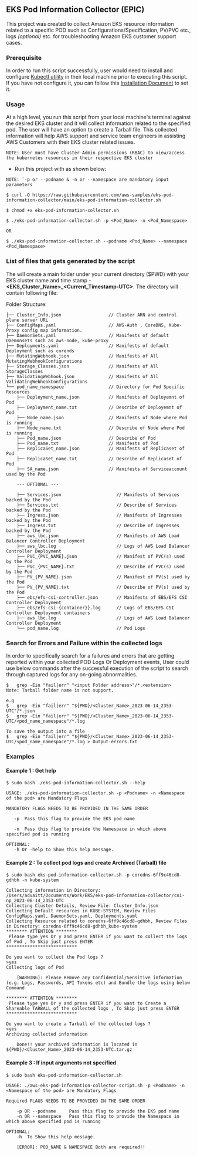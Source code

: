 ##  EKS Pod Information Collector (EPIC)  

This project was created to collect Amazon EKS resource information related to a specific POD such as Configurations/Specification, PV/PVC etc., logs _(optional)_ etc. for troubleshooting Amazon EKS customer support cases.

### Prerequisite

In order to run this script successfully, user would need to install and configure [Kubectl utility](https://kubernetes.io/docs/tasks/tools/) in their local machine prior to executing  this script. If you have not configure it, you can follow this [Installation Document](https://docs.aws.amazon.com/eks/latest/userguide/install-kubectl.html ) to set it.



### Usage

At a high level, you run this script from your local machine's terminal against the desired EKS cluster and it will collect information related to the specified pod. The user will have an option to create a Tarball file. This collected information will help AWS support and service team engineers in assisting AWS Customers with their EKS cluster related issues. 

```NOTE: User must have Cluster-Admin permissions (RBAC) to view/access the kubernetes resources in their respective EKS cluster```

* Run this project with as shown below:

```NOTE: `-p or --podname & -n or --namespace are mandatory input parameters```

```
$ curl -O https://raw.githubusercontent.com/aws-samples/eks-pod-information-collector/main/eks-pod-information-collector.sh

$ chmod +x eks-pod-information-collector.sh

$ ./eks-pod-information-collector.sh -p <Pod_Name> -n <Pod_Namespace>

OR  

$ ./eks-pod-information-collector.sh --podname <Pod_Name> --namespace <Pod_Namespace>
```

### List of files that gets generated by the script

The will create a main folder under your current directory ($PWD) with your EKS cluster name and time stamp - **<EKS_Cluster_Name>_<Current_Timestamp-UTC>**. The directory will contain following file: 

Folder Structure:
```
├── Cluster_Info.json                  // Cluster ARN and control plane server URL
├── ConfigMaps.yaml                    // AWS-Auth , CoreDNS, Kube-Proxy config map information.
├── DaemonSets.yaml                    // Manifests of default Daemonsets such as aws-node, kube-proxy  
├── Deployments.yaml                   // Manifests of default Deployment such as corends  
├── MutatingWebhook.json               // Manifests of All MutatingWebhookConfigurations
├── Storage_Classes.json               // Manifests of All StorageClasses
├── ValidatingWebhook.json             // Manifests of All ValidatingWebhookConfigurations
└── pod_name_namespace                 // Directory for Pod Specific Resources
    ├── Deployment_name.json           // Manifests of Deployemnt of Pod
    ├── Deployment_name.txt            // Describe of Deployemnt of Pod
    ├── Node_name.json                 // Manifests of Node where Pod is running
    ├── Node_name.txt                  // Describe of Node where Pod is running
    ├── Pod_name.json                  // Describe of Pod
    ├── Pod_name.txt                   // Manifests of Pod
    ├── ReplicaSet_name.json           // Manifests of Replicaset of Pod
    ├── ReplicaSet_name.txt            // Describe of Replicaset of Pod
    ├── SA_name.json                   // Manifests of Serviceaccount used by the Pod

    --- OPTIONAL ---

    ├── Services.json                     // Manifests of Services backed by the Pod
    ├── Services.txt                      // Describe of Services backed by the Pod
    ├── Ingress.json                      // Manifests of Ingresses backed by the Pod
    ├── Ingress.txt                       // Describe of Ingresses backed by the Pod
    ├── aws_lbc.json                      // Manifests of AWS Load Balancer Controller Deployment
    ├── aws_lbc.log                       // Logs of AWS Load Balancer Controller Deployment
    ├── PVC_{PVC_NAME}.json               // Manifest of PVC(s) used by the Pod
    ├── PVC_{PVC_NAME}.txt                // Describe of PVC(s) used by the Pod
    ├── PV_{PV_NAME}.json                 // Manifest of PV(s) used by the Pod
    ├── PV_{PV_NAME}.txt                  // Describe of PV(s) used by the Pod
    ├── ebs/efs-csi-controller.json       // Manifests of EBS/EFS CSI Controller Deployment
    ├── ebs/efs-csi-{container}}.log      // Logs of EBS/EFS CSI Controller Deployment containers
    ├── aws_lbc.log                       // Logs of AWS Load Balancer Controller Deployment
    └── pod_name.log                      // Pod Logs
```
### Search for Errors and Failure within the collected logs

In order to specifically search for a failures and errors that are getting reported within your collected POD Logs Or Deployment events, User could use below commands after the successful execution of the script to search through captured logs for any on-going abnormalities.
```
$	grep -Ein "fail|err" "<input Folder address>"/*.<extension>
Note: Tarball folder name is not support.

e.g
$   grep -Ein "fail|err" "${PWD}/<Cluster_Name>_2023-06-14_2353-UTC"/*.json
$   grep -Ein "fail|err" "${PWD}/<Cluster_Name>_2023-06-14_2353-UTC/<pod_name_namespace"/*.log

To save the output into a file
$   grep -Ein "fail|err" "${PWD}/<Cluster_Name>_2023-06-14_2353-UTC/<pod_name_namespace"/*.log > Output-errors.txt
```


### Examples

#### Example 1 : Get help
```
$ sudo bash ./eks-pod-information-collector.sh --help

USAGE: ./eks-pod-information-collector.sh -p <Podname> -n <Namespace of the pod> are Mandatory Flags

MANDATORY FLAGS NEEDS TO BE PROVIDED IN THE SAME ORDER

   -p  Pass this flag to provide the EKS pod name

   -n  Pass this flag to provide the Namespace in which above specified pod is running

OPTIONAL:
   -h Or -help to Show this help message.
```

#### Example 2 : To collect pod logs and create Archived (Tarball) file
```
$ sudo bash eks-pod-information-collector.sh -p coredns-6ff9c46cd8-gdhbh -n kube-system

Collecting information in Directory: /Users/advaitt/Documents/Work/EKS/eks-pod-information-collector/cni-np_2023-06-14_2353-UTC
Collecting Cluster Details, Review File: Cluster_Info.json 
Collecting Default resources in KUBE-SYSTEM, Review Files ConfigMaps.yaml, DaemonSets.yaml, Deployments.yaml
Collecting Resource related to coredns-6ff9c46cd8-gdhbh, Review Files in Directory: coredns-6ff9c46cd8-gdhbh_kube-system
******** ATTENTION ********
 Please type yes Or y and press ENTER if you want to collect the logs of Pod , To Skip just press ENTER 
***************************

Do you want to collect the Pod logs ?
>yes
Collecting logs of Pod

	[WARNING]: Please Remove any Confidential/Sensitive information (e.g. Logs, Passwords, API Tokens etc) and Bundle the logs using below Command 

******** ATTENTION ********
 Please type yes Or y and press ENTER if you want to Create a Shareable TARBALL of the collected logs , To Skip just press ENTER
***************************

Do you want to create a Tarball of the collected logs ?
>yes
Archiving collected information

	Done!! your archived information is located in ${PWD}/<Cluster_Name>_2023-06-14_2353-UTC.tar.gz
```

#### Example 3 : If input arguments not specified
```
$ sudo bash eks-pod-information-collector.sh

USAGE: ./aws-eks-pod-information-collector-script.sh -p <Podname> -n <Namespace of the pod> are Mandatory Flags

Required FLAGS NEEDS TO BE PROVIDED IN THE SAME ORDER

	-p OR --podname 	Pass this flag to provide the EKS pod name
	-n OR --namespace	Pass this flag to provide the Namespace in which above specified pod is running

OPTIONAL:
	-h  To Show this help message.

	[ERROR]: POD_NAME & NAMESPACE Both are required!! 

```

